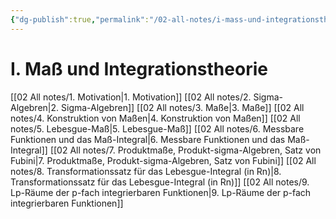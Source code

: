 ```yaml
---
{"dg-publish":true,"permalink":"/02-all-notes/i-mass-und-integrationstheorie/","dgHomeLink":true,"dgPassFrontmatter":false}
---
```


# I. Maß und Integrationstheorie
[[02 All notes/1. Motivation|1. Motivation]]
[[02 All notes/2. Sigma-Algebren|2. Sigma-Algebren]]
[[02 All notes/3. Maße|3. Maße]]
[[02 All notes/4. Konstruktion von Maßen|4. Konstruktion von Maßen]]
[[02 All notes/5. Lebesgue-Maß|5. Lebesgue-Maß]]
[[02 All notes/6. Messbare Funktionen und das Maß-Integral|6. Messbare Funktionen und das Maß-Integral]]
[[02 All notes/7. Produktmaße, Produkt-sigma-Algebren, Satz von Fubini|7. Produktmaße, Produkt-sigma-Algebren, Satz von Fubini]]
[[02 All notes/8. Transformationssatz für das Lebesgue-Integral (in Rn)|8. Transformationssatz für das Lebesgue-Integral (in Rn)]]
[[02 All notes/9. Lp-Räume der p-fach integrierbaren Funktionen|9. Lp-Räume der p-fach integrierbaren Funktionen]]